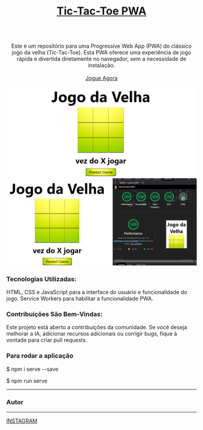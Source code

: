  
<div align="center">
  <a href="https://github.com/willianifms/tictactoepwa">
    <h1>Tic-Tac-Toe PWA </h1>
  </a>
  <br />
  <br />
  
  <p >
Este é um repositório para uma Progressive Web App (PWA) do clássico jogo da velha (Tic-Tac-Toe). Esta PWA oferece uma experiência de jogo rápida e divertida diretamente no navegador, sem a necessidade de instalação.
    <br />
    <br />
    <a href="https://willianifms.github.io/tictactoepwa/">Jogue Agora</a>
  </p>
</div>

<img src="/images/jogo.png" alt="printcomputador">

<img src="/images/lighthouse.png" alt="printlighthouse">

### Tecnologias Utilizadas:

HTML, CSS e JavaScript para a interface do usuário e funcionalidade do jogo.
Service Workers para habilitar a funcionalidade PWA.


### Contribuições São Bem-Vindas:

Este projeto está aberto a contribuições da comunidade. Se você deseja melhorar a IA, adicionar recursos adicionais ou corrigir bugs, fique à vontade para criar pull requests.

### Para rodar a aplicação

$ npm i serve --save

$ npm run serve

---

### Autor
---

<a href="https://www.instagram.com/willian_apenas/">INSTAGRAM</a>
